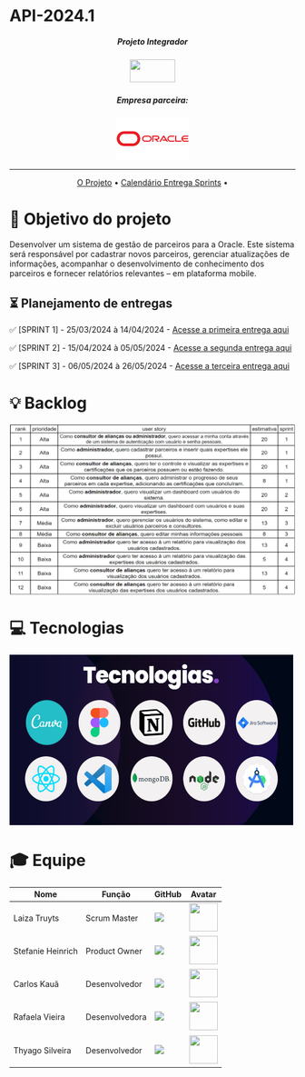 # API-2024.1
##### <p align="center"> Projeto Integrador</p>
<div align = "center">
 <img src="https://user-images.githubusercontent.com/90328117/161355339-d016f60b-e185-49da-a5de-6c21f1965449.png" style="width:80px;height:40px;">
</div>



##### <p align="center">  Empresa parceira: </p>
<div align = "center">
<img src = "https://github.com/4DeskGroup/API-2024-1/blob/main/docs/img/Oracle-Logo.jpg" style="width:130px">
</div>
 
--------------------------------------------------------------------------------------------------------------------------------------------------------------------------------------------------------------------------------------------------------------------------------------------------------------------------------------------------------
<div align="center">
 
[O Projeto](https://github.com/4DeskGroup/API-2024-1/edit/main/README.md) • [Calendário Entrega Sprints](https://github.com/4DeskGroup/API-2024-1/edit/main/README.md#-planejamento-de-entregas) •
</div>

# :dart: Objetivo do projeto

<p align="left"> Desenvolver um sistema de gestão de parceiros para a Oracle. Este sistema será responsável por cadastrar novos parceiros, gerenciar atualizações de informações, acompanhar o desenvolvimento 
de conhecimento dos parceiros e fornecer relatórios relevantes – em plataforma mobile. </p>

## ⏳ Planejamento de entregas

 </Div>
 
 

:white_check_mark: [SPRINT 1] - 25/03/2024 à 14/04/2024 - <a href="https://github.com/4DeskGroup/API-2024-1/tree/main/projeto/Sprint%201">Acesse a primeira entrega aqui</a></p>
:white_check_mark: [SPRINT 2] - 15/04/2024 à 05/05/2024 - <a href="https://github.com/4DeskGroup/API-2024.1/blob/main/projeto/Sprint%202">Acesse a segunda entrega aqui</a></p>
:white_check_mark: [SPRINT 3] - 06/05/2024 à 26/05/2024 - <a href="https://github.com/4DeskGroup/API-2024.1/tree/main/projeto/Sprint%203">Acesse a terceira entrega aqui</a></p>

 
 # :bulb: Backlog
 <div align="left">
   <img align="center" src="https://github.com/4DeskGroup/API-2024-1/blob/main/docs/img/backlog.png" width="550" height="300" alt="backog"/>
 </div>



# :computer: Tecnologias 

<div align="left">
  <img src="https://github.com/4DeskGroup/API-2024-1/blob/main/docs/img/tecnologias.png" width="500" height="300" alt="tecnologias">

 </div>


# 🎓 Equipe

|        Nome         |       Função        |     GitHub                                               |    Avatar                                          |
| ------------------- | ------------------- | -------------------                                      | -------------------                                |
|  Laiza Truyts    |  Scrum Master       |<a href="https://github.com/LaizaCristina"><img src="https://user-images.githubusercontent.com/90328117/161353573-4c0e497a-b4fa-4f46-ade2-10b37360e2d2.jpg" class="media-object  img-responsive img-thumbnail"></a>                                                      |           <img src="https://avatars.githubusercontent.com/u/111503805?s=400&u=c48f83c5ed8e01db8c3579a66dd03ab74bd7beec&v=4" style="width:50px;height:50px;">                                         |
|  Stefanie Heinrich    |  Product Owner      |<a href="https://github.com/ste-fa-nie"><img src="https://user-images.githubusercontent.com/90328117/161353573-4c0e497a-b4fa-4f46-ade2-10b37360e2d2.jpg" class="media-object  img-responsive img-thumbnail"></a>                                                    |           <img src="https://user-images.githubusercontent.com/89950512/229545415-3b305cd2-15cc-4636-b43b-193a8ad727fc.jpeg" style="width:50px;height:50px;">                                                       |
  Carlos Kauã             |  Desenvolvedor                |<a href="https://github.com/CarlosKB"><img src="https://user-images.githubusercontent.com/90328117/161353573-4c0e497a-b4fa-4f46-ade2-10b37360e2d2.jpg" class="media-object  img-responsive img-thumbnail"></a>                                                      |           <img src="https://user-images.githubusercontent.com/89950512/229543573-c3a296fa-a8ea-43a5-9f27-35fdaf5ea611.jpeg" style="width:50px;height:50px;">   |
|   Rafaela Vieira  |  Desenvolvedora       |<a href="https://github.com/RafaelaCabral"><img src="https://user-images.githubusercontent.com/90328117/161353573-4c0e497a-b4fa-4f46-ade2-10b37360e2d2.jpg" class="media-object  img-responsive img-thumbnail"></a>                                                          |           <img src="https://avatars.githubusercontent.com/u/50456594?v=4" style="width:50px;height:50px;">  
|  Thyago Silveira       |  Desenvolvedor      | <a href="https://github.com/Thyaguixx"><img src="https://user-images.githubusercontent.com/90328117/161353573-4c0e497a-b4fa-4f46-ade2-10b37360e2d2.jpg" class="media-object  img-responsive img-thumbnail"></a>| <img src="https://avatars.githubusercontent.com/u/83200721?v=4" style="width:50px;height:50px;"> |
